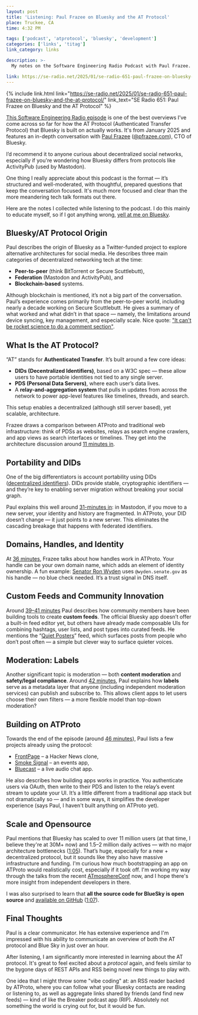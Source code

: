 ```yaml
---
layout: post
title: 'Listening: Paul Frazee on Bluesky and the AT Protocol'
place: Truckee, CA
time: 4:32 PM

tags: ['podcast', 'atprotocol', 'bluesky', 'development']
categories: ['links', 'titag']
link_category: links

description: >-
  My notes on the Software Engineering Radio Podcast with Paul Frazee.

link: https://se-radio.net/2025/01/se-radio-651-paul-frazee-on-bluesky-and-the-at-protocol/
---
```


{% include link.html link="https://se-radio.net/2025/01/se-radio-651-paul-frazee-on-bluesky-and-the-at-protocol/" link_text="SE Radio 651: Paul Frazee on Bluesky and the AT Protocol" %}

[This Software Engineering Radio episode](https://se-radio.net/2025/01/se-radio-651-paul-frazee-on-bluesky-and-the-at-protocol/) is one of the best overviews I’ve come across so far for how the AT Protocol (Authenticated Transfer Protocol) that Bluesky is built on actually works. It's from January 2025 and features an in-depth conversation with [Paul Frazee](https://www.pfrazee.com) ([@pfrazee.com](https://bsky.app/profile/pfrazee.com)), CTO of Bluesky.

I’d recommend it to anyone curious about decentralized social networks, especially if you're wondering how Bluesky differs from protocols like ActivityPub (used by Mastodon).

One thing I really appreciate about this podcast is the format — it’s structured and well-moderated, with thoughtful, prepared questions that keep the conversation focused. It's much more focused and clear than the more meandering tech talk formats out there.

Here are the notes I collected while listening to the podcast. I do this mainly to educate myself, so if I got anything wrong, [yell at me on Bluesky](https://bsky.app/profile/cjmart.in).

## Bluesky/AT Protocol Origin

Paul describes the origin of Bluesky  as a Twitter-funded project to explore alternative architectures for social media. He describes three main categories of decentralized networking tech at the time:

- **Peer-to-peer** (think BitTorrent or Secure Scuttlebutt),
- **Federation** (Mastodon and ActivityPub), and
- **Blockchain-based** systems.

Although blockchain is mentioned, it’s not a big part of the conversation. Paul’s experience comes primarily from the peer-to-peer world, including nearly a decade working on Secure Scuttlebutt. He gives a summary of what worked and what didn’t in that space — namely, the limitations around device syncing, key management, and especially scale. Nice quote: ["It can't be rocket science to do a comment section"](https://www.youtube.com/watch?v=0sCaHN-pl2M&t=6m16s).

## What Is the AT Protocol?

“AT” stands for **Authenticated Transfer**. It’s built around a few core ideas:

- **DIDs (Decentralized Identifiers)**, based on a W3C spec — these allow users to have portable identities not tied to any single server.
- **PDS (Personal Data Servers)**, where each user’s data lives.
- A **relay-and-aggregation system** that pulls in updates from across the network to power app-level features like timelines, threads, and search.

This setup enables a decentralized (although still server based), yet scalable, architecture.

Frazee draws a comparison between ATProto and traditional web infrastructure: think of PDSs as websites, relays as search engine crawlers, and app views as search interfaces or timelines. They get into the architecture discussion around [11 minutes in](https://www.youtube.com/watch?v=0sCaHN-pl2M&t=11m).

## Portability and DIDs

One of the big differentiators is account portability using DIDs ([decentralized identifiers](https://www.w3.org/TR/did-1.0/)). DIDs provide stable, cryptographic identifiers — and they’re key to enabling server migration without breaking your social graph.

Paul explains this well around [31-minutes in](https://www.youtube.com/watch?v=0sCaHN-pl2M&t=31m): in Mastodon, if you move to a new server, your identity and history are fragmented. In ATProto, your DID doesn’t change — it just points to a new server. This eliminates the cascading breakage that happens with federated identifiers.

## Domains, Handles, and Identity

At [36 minutes](https://www.youtube.com/watch?v=0sCaHN-pl2M&t=36m), Frazee talks about how handles work in ATProto. Your handle can be your own domain name, which adds an element of identity ownership. A fun example: [Senator Ron Wyden](https://bsky.app/profile/wyden.senate.gov) uses `@wyden.senate.gov` as his handle — no blue check needed. It’s a trust signal in DNS itself.

## Custom Feeds and Community Innovation

Around [39–41 minutes](https://www.youtube.com/watch?v=0sCaHN-pl2M&t=39m) Paul describes how community members have been building tools to create **custom feeds**. The official Bluesky app doesn’t offer a built-in feed editor yet, but others have already made composable UIs for combining hashtags, user lists, and post types into curated feeds. He mentions the “[Quiet Posters](https://bsky.app/profile/did:plc:vpkhqolt662uhesyj6nxm7ys/feed/infreq)” feed, which surfaces posts from people who don’t post often — a simple but clever way to surface quieter voices.

## Moderation: Labels

Another significant topic is moderation — both **content moderation** and **safety/legal compliance**. Around [42 minutes](https://www.youtube.com/watch?v=0sCaHN-pl2M&t=42m), Paul explains how **labels** serve as a metadata layer that anyone (including independent moderation services) can publish and subscribe to. This allows client apps to let users choose their own filters — a more flexible model than top-down moderation?

## Building on ATProto

Towards the end of the episode (around [46 minutes](https://www.youtube.com/watch?v=0sCaHN-pl2M&t=46m)), Paul lists a few projects already using the protocol:

- [FrontPage](https://frontpage.fyi) – a Hacker News clone,
- [Smoke Signal](https://docs.smokesignal.events) – an events app,
- [Bluecast](https://www.bluecast.app/) – a live audio chat app.

He also describes how building apps works in practice. You authenticate users via OAuth, then write to their PDS and listen to the relay’s event stream to update your UI. It’s a little different from a traditional app stack but not dramatically so — and in some ways, it simplifies the developer experience (says Paul, I haven't built anything on ATProto yet).

## Scale and Opensource

Paul mentions that Bluesky has scaled to over 11 million users (at that time, I believe they're at 30M+ now) and 1.5–2 million daily actives — with no major architecture bottlenecks ([1:05](https://www.youtube.com/watch?v=0sCaHN-pl2M&t=1h5m)). That’s huge, especially for a new + decentralized protocol, but it sounds like they also have massive infrastructure and funding. I'm curious how much bootstrapping an app on ATProto would realistically cost, especially if it took off. I'm working my way through the talks from the recent [ATmosphereConf](https://www.youtube.com/playlist?list=PLyIg0j_mbb2tVegEMBg5ke2Z-1ALksU-I) now, and I hope there's more insight from independent developers in there.

I was also surprised to learn that **all the source code for BlueSky is open source** and [available on GitHub](https://github.com/bluesky-social) ([1:07](https://www.youtube.com/watch?v=0sCaHN-pl2M&t=1h5m)).

## Final Thoughts

Paul is a clear communicator. He has extensive experience and I'm impressed with his ability to communicate an overview of both the AT protocol and Blue Sky in just over an hour.

After listening, I am significantly more interested in learning about the AT protocol. It's great to feel excited about a _protocol_ again, and feels similar to the bygone days of REST APIs and RSS being novel new things to play with.

One idea that I might throw some "vibe coding" at: an RSS reader backed by ATProto, where you can follow what your Bluesky contacts are reading or listening to, as well as aggregate links shared by friends (and find new feeds) — kind of like the Breaker podcast app (RIP). Absolutely not something the world is crying out for, but it would be fun.
